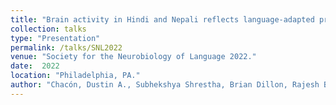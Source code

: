 ```yaml
---
title: "Brain activity in Hindi and Nepali reflects language-adapted processing strategies."
collection: talks
type: "Presentation"
permalink: /talks/SNL2022
venue: "Society for the Neurobiology of Language 2022."
date:  2022
location: "Philadelphia, PA."
author: "Chacón, Dustin A., Subhekshya Shrestha, Brian Dillon, Rajesh Bhatt, Diogo Almeida, Alec Marantz."
---
```

